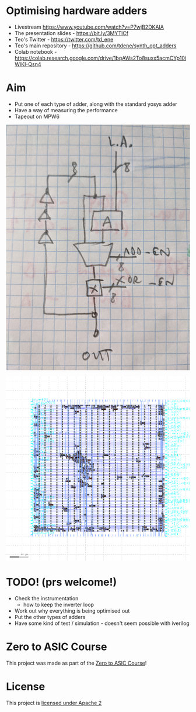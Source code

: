 # Optimising hardware adders

* Livestream https://www.youtube.com/watch?v=P7wjB2DKAIA
* The presentation slides - https://bit.ly/3MYTlCf
* Teo's Twitter - https://twitter.com/td_ene
* Teo's main repository - https://github.com/tdene/synth_opt_adders
* Colab notebook - https://colab.research.google.com/drive/1bqAWs2To8suxx5acmCYp10iWlKI-Qsn4

# Aim

* Put one of each type of adder, along with the standard yosys adder
* Have a way of measuring the performance
* Tapeout on MPW6

![instrumented adder](docs/instrumented_adder.jpg)

![adders](docs/adder.png)

# TODO! (prs welcome!)

* Check the instrumentation
    * how to keep the inverter loop
* Work out why everything is being optimised out
* Put the other types of adders
* Have some kind of test / simulation - doesn't seem possible with iverilog

# Zero to ASIC Course

This project was made as part of the [Zero to ASIC Course](https://zerotoasiccourse.com)!

# License

This project is [licensed under Apache 2](LICENSE)
